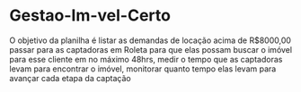 # Gestao-Im-vel-Certo
O objetivo da planilha é listar as demandas de locação acima de R$8000,00 passar para as captadoras em Roleta para que elas possam buscar o imóvel para esse cliente em no máximo 48hrs, medir o tempo que as captadoras levam para encontrar o imóvel, monitorar quanto tempo elas levam para avançar cada etapa da captação
